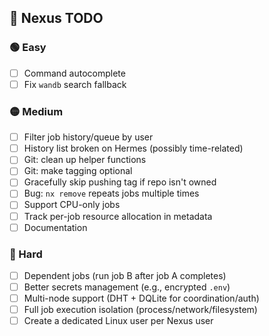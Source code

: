 ## 🚧 Nexus TODO

### 🟢 Easy

- [ ] Command autocomplete
- [ ] Fix `wandb` search fallback

### 🟡 Medium

- [ ] Filter job history/queue by user
- [ ] History list broken on Hermes (possibly time-related)
- [ ] Git: clean up helper functions
- [ ] Git: make tagging optional
- [ ] Gracefully skip pushing tag if repo isn't owned
- [ ] Bug: `nx remove` repeats jobs multiple times
- [ ] Support CPU-only jobs
- [ ] Track per-job resource allocation in metadata
- [ ] Documentation

### 🔴 Hard

- [ ] Dependent jobs (run job B after job A completes)
- [ ] Better secrets management (e.g., encrypted `.env`)
- [ ] Multi-node support (DHT + DQLite for coordination/auth)
- [ ] Full job execution isolation (process/network/filesystem)
- [ ] Create a dedicated Linux user per Nexus user
